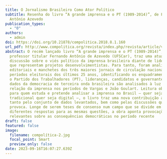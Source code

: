 ```yaml
---
title: O Jornalismo Brasileiro Como Ator Político
subtitle: Resenha do livro “A grande imprensa e o PT (1989-2014)”, de Fernando
  Antônio Azevedo
publication_types:
  - "0"
authors:
  - admin
doi: https://doi.org/10.21878/compolitica.2018.8.1.160
url_pdf: http://www.compolitica.org/revista/index.php/revista/article/view/160/190
abstract: O recém lançado livro “A grande imprensa e o PT (1989-2014)”, do
  professor titular Fernando Antônio de Azevedo (UFSCar), traz uma atual
  discussão sobre o viés político da imprensa brasileira diante de lideranças
  que representam projetos desenvolvimentistas. Para tanto, foram analisados os
  editoriais e manchetes dos três maiores jornais de circulação nacional, nos
  períodos eleitorais dos últimos 25 anos, identificando os enquadramentos sobre
  o Partido dos Trabalhadores (PT), lideranças, candidatos e governantes. Os
  dados da democracia de terceira onda brasileira são analisados à luz da
  relação da imprensa nos períodos de Vargas e João Goulart. Leitura obrigatória
  para quem estuda e pretende analisar a imprensa no Brasil – quer seja
  tradicional quer seja digital –, o livro traz uma nova contribuição ao campo
  tanto pelo conjunto de dados levantados, bem como pelas discussões que
  provoca. Longe de serem teses de consenso num campo que se divide em
  diferentes respostas para as mesmas questões, a obra aponta provocações
  relevantes sobre as consequências democráticas no período recente
draft: false
featured: false
image:
  filename: compolítica-2.jpg
  focal_point: Smart
  preview_only: false
date: 2023-09-16T16:07:27.639Z
---
```

